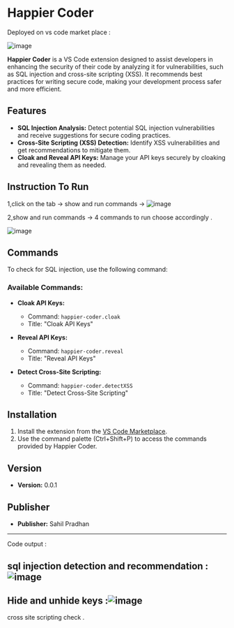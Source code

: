 # Happier Coder   

Deployed on vs code market place : 

![image](https://github.com/user-attachments/assets/3be93d4b-e513-477d-9e71-1ec6059c9afc)


**Happier Coder** is a VS Code extension designed to assist developers in enhancing the security of their code by analyzing it for vulnerabilities, such as SQL injection and cross-site scripting (XSS). It recommends best practices for writing secure code, making your development process safer and more efficient.

## Features

- **SQL Injection Analysis:** Detect potential SQL injection vulnerabilities and receive suggestions for secure coding practices.
- **Cross-Site Scripting (XSS) Detection:** Identify XSS vulnerabilities and get recommendations to mitigate them.
- **Cloak and Reveal API Keys:** Manage your API keys securely by cloaking and revealing them as needed.

## Instruction To Run

1,click on the tab -> show and run commands ->
![image](https://github.com/user-attachments/assets/a3962565-b35a-4df5-8a4f-115b3df3ae41)

2,show and run commands ->  4 commands to run choose accordingly .

![image](https://github.com/user-attachments/assets/50b63bc0-9651-445e-a01b-403498961b8e)



## Commands

To check for SQL injection, use the following command:


### Available Commands:

- **Cloak API Keys:**
  - Command: `happier-coder.cloak`
  - Title: "Cloak API Keys"

- **Reveal API Keys:**
  - Command: `happier-coder.reveal`
  - Title: "Reveal API Keys"

- **Detect Cross-Site Scripting:**
  - Command: `happier-coder.detectXSS`
  - Title: "Detect Cross-Site Scripting"

## Installation

1. Install the extension from the [VS Code Marketplace](https://marketplace.visualstudio.com/items?itemName=sahilpradhan.happier-coder).
2. Use the command palette (Ctrl+Shift+P) to access the commands provided by Happier Coder.

## Version

- **Version:** 0.0.1

## Publisher

- **Publisher:** Sahil Pradhan

---------------------------------------------------------------------------------------------------------------------------------------------------------------------------
Code output :

sql injection detection and recommendation : ![image](https://github.com/user-attachments/assets/a2273aee-3b61-4177-85e2-5a89ef8c5f7d)
----
Hide and unhide keys :![image](https://github.com/user-attachments/assets/15ed9ff7-e690-4155-9207-73d3e667cc97)
----
cross site scripting check .

